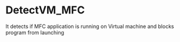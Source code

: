# DetectVM_MFC
It detects if MFC application is running on Virtual machine and blocks program from launching
